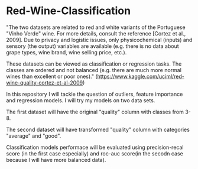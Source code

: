 # Red-Wine-Classification
"The two datasets are related to red and white variants of the Portuguese "Vinho Verde" wine. For more details, consult the reference [Cortez et al., 2009]. Due to privacy and logistic issues, only physicochemical (inputs) and sensory (the output) variables are available (e.g. there is no data about grape types, wine brand, wine selling price, etc.).

These datasets can be viewed as classification or regression tasks. The classes are ordered and not balanced (e.g. there are much more normal wines than excellent or poor ones)." (https://www.kaggle.com/uciml/red-wine-quality-cortez-et-al-2009) 


In this repository I will tackle the question of outliers, feature importance and regression models. I will try my models on two data sets. 

The first dataset will have the original "quality" column with classes from 3-8. 

The second dataset will have transformed "quality" column with categories "average" and "good". 

Classification models performace will be evaluated using precision-recal score (in the first case especially) and roc-auc score(in the secodn case because I will have more balanced data). 

